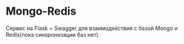 # Mongo-Redis
Сервис на  Flask + Swagger для взаимодействия с базой  Mongo и  Redis(пока синхронизации баз нет)
